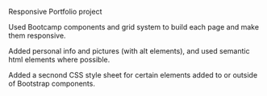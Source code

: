 Responsive Portfolio project

Used Bootcamp components and grid system to build each page and make them responsive. 

Added personal info and pictures (with alt elements), and used semantic html elements where possible. 

Added a secnond CSS style sheet for certain elements added to or outside of Bootstrap components.